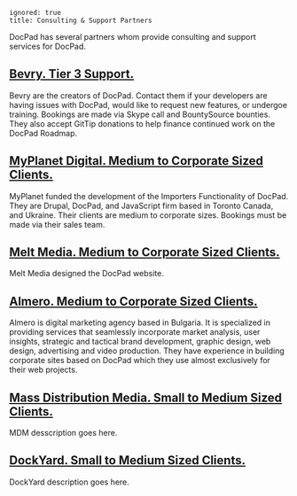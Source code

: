 ```
ignored: true
title: Consulting & Support Partners
```


DocPad has several partners whom provide consulting and support services for DocPad.

## [Bevry. Tier 3 Support.](http://bevry.me)
Bevry are the creators of DocPad. Contact them if your developers are having issues with DocPad, would like to request new features, or undergoe training. Bookings are made via Skype call and BountySource bounties. They also accept GitTip donations to help finance continued work on the DocPad Roadmap.

## [MyPlanet Digital. Medium to Corporate Sized Clients.](http://www.myplanetdigital.com/)
MyPlanet funded the development of the Importers Functionality of DocPad. They are Drupal, DocPad, and JavaScript firm based in Toronto Canada, and Ukraine. Their clients are medium to corporate sizes. Bookings must be made via their sales team.

## [Melt Media. Medium to Corporate Sized Clients.](http://meltmedia.com/)
Melt Media designed the DocPad website.

## [Almero.  Medium to Corporate Sized Clients.](http://almero.bg/)
Almero is digital marketing agency based in Bulgaria. It is specialized in providing services that seamlessly incorporate market analysis, user insights, strategic and tactical brand development, graphic design, web design, advertising and video production. They have experience in building corporate sites based on DocPad which they use almost exclusively for their web projects.

## [Mass Distribution Media. Small to Medium Sized Clients.](http://massdistributionmedia.com/)
MDM desscription goes here.

## [DockYard. Small to Medium Sized Clients.](http://dockyard.com/)
DockYard description goes here.
